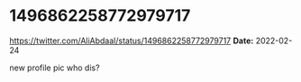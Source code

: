 # 1496862258772979717
https://twitter.com/AliAbdaal/status/1496862258772979717
**Date:** 2022-02-24

new profile pic who dis?
